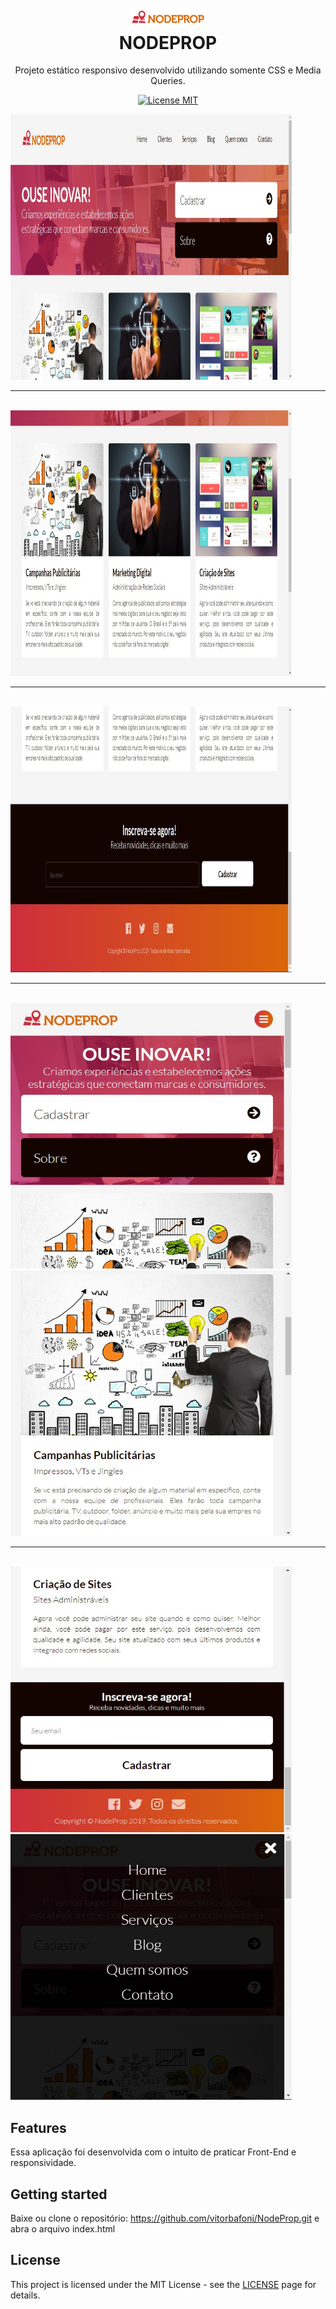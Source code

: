 <h1 align="center">
<br>
  <img src="img/logo.png" alt="NODEPROP" width="120">
<br>
NODEPROP
</h1>

<p align="center">Projeto estático responsivo desenvolvido utilizando somente CSS e Media Queries.</p>

<p align="center">
  <a href="https://opensource.org/licenses/MIT">
    <img src="https://img.shields.io/badge/License-MIT-blue.svg" alt="License MIT">
  </a>
</p>

<div>
  <img src="Prints/01.jpg" alt="demo" height="425" width="450">
  <br>
  <hr>
  <br>
  <img src="Prints/02.jpg" alt="demo" height="425" width="450">
  <br>
  <hr>
  <br>
  <img src="Prints/03.jpg" alt="demo" height="425" width="450">
  <br>
  <hr>
  <br>
  <img src="Prints/04.jpg" alt="demo" height="425" width="450">
  <img src="Prints/05.jpg" alt="demo" height="425" width="450">
  <br>
  <hr>
  <br>
  <img src="Prints/06.jpg" alt="demo" height="425" width="450">
  <img src="Prints/07.jpg" alt="demo" height="425" width="450"> 
</div>

## Features

Essa aplicação foi desenvolvida com o intuito de praticar Front-End e responsividade.


## Getting started

Baixe ou clone o repositório: https://github.com/vitorbafoni/NodeProp.git e abra o arquivo index.html


## License

This project is licensed under the MIT License - see the [LICENSE](https://opensource.org/licenses/MIT) page for details.
